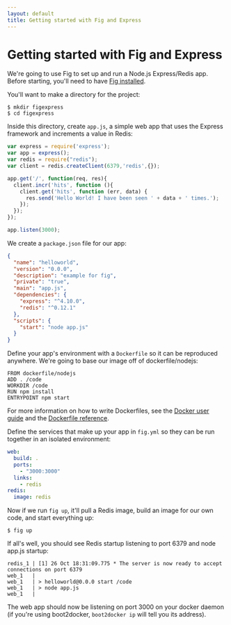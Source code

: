 ```yaml
---
layout: default
title: Getting started with Fig and Express
---
```


Getting started with Fig and Express
==================================

We're going to use Fig to set up and run a Node.js Express/Redis app. Before starting, you'll need to have [Fig installed](install.html).

You'll want to make a directory for the project:

    $ mkdir figexpress
    $ cd figexpress

Inside this directory, create `app.js`, a simple web app that uses the Express framework and increments a value in Redis:

```js
var express = require('express');
var app = express();
var redis = require("redis");
var client = redis.createClient(6379,'redis',{});

app.get('/', function(req, res){
  client.incr('hits', function (){
    client.get('hits', function (err, data) {
      res.send('Hello World! I have been seen ' + data + ' times.');
    });
  });
});

app.listen(3000);
```

We create a `package.json` file for our app:

```JSON
{
  "name": "helloworld",
  "version": "0.0.0",
  "description": "example for fig",
  "private": "true",
  "main": "app.js",
  "dependencies": {
    "express": "^4.10.0",
    "redis": "^0.12.1"
  },
  "scripts": {
    "start": "node app.js"
  }
}
```

Define your app's environment with a `Dockerfile` so it can be reproduced anywhere. We're going to base our image off of dockerfile/nodejs:

    FROM dockerfile/nodejs
    ADD . /code
    WORKDIR /code
    RUN npm install
    ENTRYPOINT npm start

For more information on how to write Dockerfiles, see the [Docker user guide](https://docs.docker.com/userguide/dockerimages/#building-an-image-from-a-dockerfile) and the [Dockerfile reference](http://docs.docker.com/reference/builder/).

Define the services that make up your app in `fig.yml` so they can be run together in an isolated environment:

```yaml
web:
  build: .
  ports:
    - "3000:3000"
  links:
    - redis
redis:
  image: redis
```

Now if we run `fig up`, it'll pull a Redis image, build an image for our own code, and start everything up:

    $ fig up

If all's well, you should see Redis startup listening to port 6379 and node app.js startup:

    redis_1 | [1] 26 Oct 18:31:09.775 * The server is now ready to accept connections on port 6379
    web_1   | 
    web_1   | > helloworld@0.0.0 start /code
    web_1   | > node app.js
    web_1   | 

The web app should now be listening on port 3000 on your docker daemon (if you're using boot2docker, `boot2docker ip` will tell you its address).

